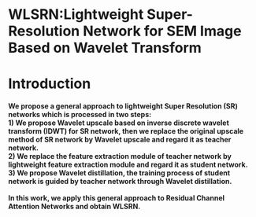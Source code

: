 # WLSRN:Lightweight Super-Resolution Network for SEM Image Based on Wavelet Transform
# Introduction
#### We propose a general approach to lightweight Super Resolution (SR) networks which is processed in two steps:<br>1) We propose Wavelet upscale based on inverse discrete wavelet transform (IDWT) for SR network, then we replace the original upscale method of SR network by Wavelet upscale and regard it as teacher network.<br>2) We replace the feature extraction module of teacher network by lightweight feature extraction module and regard it as student network.<br>3) We propose Wavelet distillation, the training process of student network is guided by teacher network through Wavelet distillation.<br><br>In this work, we apply this general approach to Residual Channel Attention Networks and obtain WLSRN.
